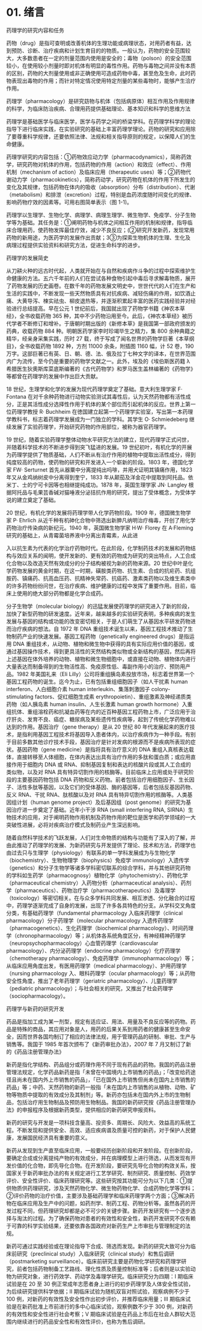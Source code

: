 # 01. 绪言

药理学的研究内容和任务

药物（drug）是指可查明或改善机体的生理功能或病理状态，对用药者有益，达到预防、诊断、治疗疾病和计划生育目的的物质。一般认为，药物的安全范围较大，大多数患者在一定的剂量范围内使用是安全的；毒物（polson）的安全范围较小，在使用较小剂量时即对机体有明显的毒性作用。药物与毒物之间并没有本质的区别，药物的大剂量使用或非正确使用可造成药物中毒，甚至危及生命，此时药物表现出毒物的作用；而针对特定情况使用特定剂量的某些毒物时，能够产生洽疗作用。

药理学（pharmacology）是研究苭物与机体（包括病原体）相互作用及作用规律的科学，为临床防治疾病、合理用药提供基础理论、基本知识和科学的思维方法

药理学是基础医学与临床医学，医学与药学之间的桥梁学科。在药理学科学的理论指导下进行临床实践，在实验研究的基础上丰富药理学理论。药物的研究和应用除了要尊重科学规律，还要依照法律、法规和相关指导原则的规定，以保障人们的生命健康。

药理学研究的内容包括：①药物效应动力学（pharmacodynamics），简称药效学，研究药物对机体的作用，包括药物的作用（action）和效应（effect）、作用机制（mechanism of action）及临床应用（therapeutic uses）等；②药物代谢动力学（pharmacokinetics），简称药动学，研究药物在机体的作用下所发生的变化及其规律，包括药物在体内的吸收（absorption）分布（distribution）、代谢（metabolism）和排泄（excretion）过程，特别是血药浓度随时间变化的规律、影响药物疗效的因素等。可用右图简单表示（图 1-1)。

药理学以生理学、生物化学、病理学、病理生理学、微生物学、免疫学、分子生物学等为基础。其任务是：①阐明药物与机体之间相互作用的机制和规律，指导临床合理用药，使药物发挥最佳疗效，减少不良反应；(②研究开发新药，发现常用药物的新用途，为医药学的发展作出贡献；3③为探索生物机体的生理、生化及病理过程提供实验资料和研究方法，促进生命科学的进步。

药理学的发展简史

从刀耕火种的远古时代起，人类就开始在与自然和疾病作斗争的过程中探索维护生命健康的方法。五六千年前的人们在尝试各种食物引起中毒后寻求解毒物质，展开了药物发展的历史画卷。在数千年的药物发展文明史中，世世代代的人们在生产和生活的实践中，不断发现一些天然物质具有对抗疾病、减轻伤痛的作用，如饮酒止痛、大黄导泻、楝实祛虫、柳皮退热等，并逐渐积累起丰富的医药实践经验并对经验进行总结提高。早在公元 1 世纪前后，我国就出现了药物学书籍《神农本草经》，全书收载药物 365 种，其中不少药物沿用至今。此后，《神农本草经》被历代学者不断修订和增补。于唐朝时期出版的《新修本草》是我国第一部政府颁发的药典，收载药物 884 种。明朝医药学家李时珍竭毕生之精力，集 800 余种典籍之精华，经亲身采集实践，历时 27 载，终于写成了闻名世界的药物学巨著《本草纲目》，全书收载药物 1892 种，方剂 11000 余条，附插图 1160 幅，计 52 卷，190 万字。这部巨著已有英、日、朝、德、法、俄及拉丁七种文字的译本，在世界范围内广为流传，至今仍是重要的药物学文献之一。此外，埃及的《埃伯斯医药籍 λ 希腊医生狄奧斯库菜底斯编著的《古代药物学》和罗马医生盖林编著的《药物学》等都曾在药理学的发展中作出巨大贡献。

18 世纪，生理学和化学的发展为现代药理学奠定了基础。意大利生理学家 F· Fontana 在对千余种药物进行动物实验测试其毒性后，认为天然药物都有活性成分，正是其活性成分选择性作用于机体的某个部位而引起机体的反应。世界上第一位药理学教授 R· Buchheim 在徳国建立起第一个药理学实验室，写出第一本药理学教科书，标志着药理学发展成为一门独立的学科。其学生 O· Schmiedeberg 继续发展了实验药理学，开始研究药物的作用部位，被称为器官药理学。

19 世纪，随着实验药理学整体动物水平研究方法的建立，现代药理学正式问世，并随着科学技术的不断进步得到突飞猛进的发展。19 世纪初叶，有机化学的开展为药理学提供了物质基础，人们不断从有治疗作用的植物中提取出活性成分，得到纯度较高的药物，使药物的研究和开发进入一个崭新的阶段。1803 年，德国化学家 FW· Serturnet 首先从器粟中分离提纯出吗啡，并用犬证明其镇痛作用，1823 年又从金鸡纳树皮中分离得到奎宁，1833 年从颠茄及洋金花中提取到阿托品。依米丁、士的宁可卡因等也相继提纯成功。1878 年，英国生理学家 JN· Langley 根据阿托品与毛果芸香碱对猫唾液分泌拮抗作用的研究，提出了受体概念，为受体学说的建立奠定了基础。

20 世纪，有机化学的发展将药理学带人化学药物阶段。1909 年，德国微生物学家 P· Ehrlich 从近千种有机砷化合物中筛选出新胂凡纳明治疗梅毒，开创了用化学药物治疗传染病的新纪元。1940 年，英国微生物学家 H·W· Florey 在 A·Fleming 研究的基础上，从青霉菌培养液中分离出青霉素，从此进

入以抗生素为代表的化学治疗药物时代。在此阶段，化学制药技术的发展和药物结构与效应关系的闻明，使开发新的、更有效的药物成为研究的突出特点，人工合成化合物以及改造天然有效成分的分子结构被视为新的药物来源。20 世纪中叶是化学药物发展的黄金时期，在这一时期，磺胺类药物、抗生素、合成的抗疟药、抗组胺药、镇痛药、抗高血压药、抗精神失常药、抗癌药、激素类药物以及维生素类中的许多药物纷纷问世，在治疗疾病、维护健康的过程中发挥了重要作用。目前，临床上使用的绝大部分药物都是化学合成药。

分子生物学（molecular biology）的迅猛发展使药理学的研究进入了新的阶段，加快了新型药物的研发速度。近年来，越来越多的实验研究表明，多种疾病的发生发展与基因的结构或功能的改变密切相关，于是人们萌生了从基因水平研发药物进而治疗疾病的想法。自 1972 年 DNA 重组技术诞生以来，基因工程技术推动了生物制药产业的快速发展。基因工程药物（genetically engineered drugs）是指运用 DNA 重组技术，从动物、植物和微生物中获得的具有实际应用价值的基因，或通过基因操作技术，得到更具活性的天然结构类似物或全新结构的基因，然后再将上述基因在体外培养的动物、植物和微生物细胞中，或直接在动物、植物体内进行大量表达而制备得到的生物活性高、免疫原性低、毒副作用小的治疗、预防用产品。1982 年美国礼来（Eli Lilly）公司将重组胰岛素投放市场，标志着世界第一个基因工程药物的诞生。迄今为止，已有包括重组细胞因子（如人干扰素 human interferon、人白细胞介素 human interleukin、集落刺激因子 colony-stimulating factors、促红细胞生成素 erythropoietin）、重组激素及神经递质类药物（如人胰岛素 human insulin、人生长激素 human growth hormone）入重组抗体、重组溶栓药和抗凝血药等在内的近百种基因工程药物上市，广泛应用于治疗肝炎、发育不良、癌症、糖尿病及某些遗传性疾病等，起到了传统化学药物难以达到的作用。基因治疗（gene therapy）是从 20 世纪 80 年代发展起来的医疗技术，是指利用基因工程技术将基因导入患者体内，以治疗疾病作为一种手段。有别于目前多数其他诊疗技术手段，基因治疗是针对发病的根源而不是疾病所表现的症状。基因药物（gene medicine）是指将具有治疗意义的 DNA 重组入真核表达载体，直接转移至人体细胞，在体内表达出具有治疗作用的多肽和蛋白质；或应用直接作用于细胞内 DNA 或 RNA、抑制基因复制和表达的核酸片段或其人工合成的类似物，以及对 RNA 具有特异切割作用的核酶等。目前临床上应用或处于研究阶段的主要基因药物包括 DNA 药物和反义药物。前者包括治疗用细胞因子、生长因子、活性多肽等基因，以及它们的受体基因、酶的基因等，后者包括反基因药物、反义 RNA、干扰 RNA、肽核酸以及对 RNA 具有特异切割作用的核酶等。人类基因组计划（human genome project）及后基因组（post genome）的研究为基因治疗进一步奠定了基础。近年小干涉 RNA (small interfering RNA, SIRNA）生物技术的应用，对于阐明药物作用机制及药物作用的靶位是医学和药学领域的一大突破性进展，必将对疾病治疗模式及制药业产生深远影响。

随着自然科学技术的飞跃发展，人们对生命物质的结构与功能有了深入的了解，并由此推动了药理学的发展、为新药研究与开发提供了理论、技术和方法，药理学也由过去只与生理学（physiology）有联系的单一学科发展成为与生物化学（biochemistry）、生物物理学（biophysics）免疫学 immunology）入遗传学（genetics）和分子生物学等诸多学科密切联系的综合学科，并与其他研究药物的学科如生药学（pharmacognosy）植物化学（phytochemistry）、药物化学（pharmaceutical chemistry）入药物分析（pharmaceutical analysis）、药剂学（pharmaceutics）、药物治疗学（pharmacotherapeutics）及毒理学（toxicology）等密切相关。在与众多学科共同发展、相互渗透、分化融合的过程中，药理学逐渐完成了自身的发展，出现了许多各具特色的分支。从学科交叉角度分类，有基础药理学（fundamental pharmacology 入临床药理学（clinical pharmacology）分子药理学（molecular pharmacology 入遗传药理学（pharmacogenetics）、生化药理学（biochemical pharmacology）、时间药理学（chronopharmacology）等；从机体各系统角度区分，有神经精神药理学（neuropsychopharmacology）心血管药理学（cardiovascular pharmacology）、内分泌药理学（endocrine pharmacology）化疗药理学（chemotherapy pharmacology）、免疫药理学（immunopharmacology）等；从临床应用角度出发，有医用药理学（medical pharmacology）、护用药理学（nursing pharmacology 入、眼科药理学（ocular pharmacology）等；从药物安全性角度，推出了老年药理学（geriatric pharmacology）、儿童药理学（pediatric pharmacology）；与社会相关的研究，又推出了社会药理学（sociopharmacology）。

药理学与新荮的研究开发

药品是指加工成为某一剂型，规定有适应证、用法、用量及不良反应等的药物。药品是特殊的商品，其应用对象是人，用药的后果关系到用药者的健康甚至生命安全，因而世界各国均制订了相应的法律法规，用于管理药品的研制、审批、生产与销售等。我国于 1985 年首次颁布了《新药审批办法》，2007 年 7 月又制订了新的《药品注册管理办法》

新药是指化学结构、药品组分或药理作用不同于现有药品的药物。我国的药品注册管理法规定，化学药品新药是指「未曾在中国境内上市销售的药品」；「改变给药途径且尚未在国内外上市销售的药品」，「已在国外上市销售但尚未在国内上市销售的药品」等；中药、天然药物的新药一般指「未在国内上市销售的从植物、动物、矿物等物质中提取的有效成分及其制剂」等。新药亦包括未在国内外上市的生物制品，包括治疗用生物制品及预防用生物制品。我国的新药研究按《药品注册管理办法》的申报程序及根据新药类型，提供相应的新药硏究申报资料。

新药的研究与开发是一项科技含量高、投资多、周期长、风险大、效益高的系统工程。不断发现和提供安全、高效、适应疾病谱及质量可控的新药，对于保护人民健康，发展国民经济具有重要的意义。

新药从发现到生产直至临床应用，一般要经历创新阶段和开发阶段。在创新阶段，要确定合成或分离提纯产物的有效成分，并在病理模型上进行筛选，从而发现有开发价值的化合物，即先导化合物。在开发阶段，要研究先导化合物的构效关系，按国家关于新药审批办法的有关规定进行工艺学研究、制剂研究、质量控制、药效学评价、安全性评价、临床药理研究等。这些研究按其功能可分为以下几类：①提供物质供药理研究，涉及天然药物化学、微生物药物化学、合成药物化学等学科；②评价药物的治疗价值，主要涉及基础药理学和临床药理学两个方面；③解决药物在临床应用及生产中的问题，如药剂学、制药工程、药物分析等。虽然各药的开发过程不同，但药理研究却都是必不可少的关键步骤。新药开发研究有一个逐步选择与淘汰的过程。为了确保药物对患者的有效性和安全性，新药开发研究不仅有赖于可靠的科学实验结果，还要依靠各国政府对新药生产上市审批与管理制定的法规。

新药可通过实践经验或在理论指导下合成、筛选而发现。新药的研究大致可分为临床前研究（preclinical study）入临床研究（clinical study）和售后调研（postmarketing surveillance）。临床前研究主要是药物化学研究和药理学研究，前者包括药物制备工艺路线、理化性质及质量控制标准等；后者则是以实验动物为研究对象，进行药效学、药动学及毒理学研究。临床研究分为四期：Ⅰ 期临床试验是在 20 至 30 例正常成年志愿者身上进行的初步药理学及人体安全性试验，为后续研究提供科学依据；Ⅱ 期临床试验为随机双盲对照试验，观察病例不少于 100 例，对新药的有效性及安全性作出初步评价，并推荐临床用量；Ⅲ 期临床试验是在新药批准上市前进行的多中心临床试验，观察例数不少于 300 例，对新药的有效性和安全性进行社会考察；V 期临床试验是在药品上市后在社会人群较大范围内继续进行的药品安全性和有效性评价，也称为售后调研。